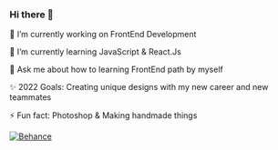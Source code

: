 ### Hi there 👋

 🔭 I’m currently working on FrontEnd Development
 
 🌱 I’m currently learning JavaScript & React.Js
 
 💬 Ask me about how to learning FrontEnd path by myself
 
 ✨ 2022 Goals: Creating unique designs with my new career and new teammates
 
 ⚡ Fun fact: Photoshop & Making handmade things


<div id="badges">
  <a href="https://www.behance.net/mervesenve1eac">
    <img src=""https://similarpng.com/popular-social-media-behance-logo-transparent-png/ alt="Behance"/>
  </a>
 </div>



<!--
**mesenve/mesenve** is a ✨ _special_ ✨ repository because its `README.md` (this file) appears on your GitHub profile.

Here are some ideas to get you started:

- ...

- 👯 I’m looking to collaborate on ...
- 🤔 I’m looking for help with ...
- 
- 📫 How to reach me: ...
- 😄 Pronouns: ...
- ⚡ Fun fact: ...
-->
